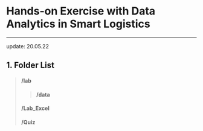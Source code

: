 # Hands-on Exercise with Data Analytics in Smart Logistics
---
update: 20.05.22

## 1. Folder List
> #### /lab
>> #### /data
> #### /Lab_Excel
> #### /Quiz

